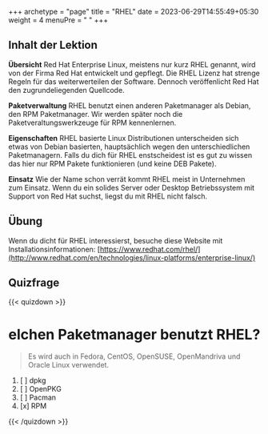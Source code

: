 +++
archetype = "page"
title = "RHEL"
date = 2023-06-29T14:55:49+05:30
weight = 4
menuPre = "<i class='fl-redhat'></i> "
+++

## Inhalt der Lektion

**Übersicht**
Red Hat Enterprise Linux, meistens nur kurz RHEL genannt, wird von der Firma Red Hat entwickelt und gepflegt. Die RHEL Lizenz hat strenge Regeln für das weiterwerteilen der Software. Dennoch veröffenlicht Red Hat den zugrundeliegenden Quellcode.

**Paketverwaltung**
RHEL benutzt einen anderen Paketmanager als Debian, den RPM Paketmanager. Wir werden später noch die Paketveraltungswerkzeuge für RPM kennenlernen.

**Eigenschaften**
RHEL basierte Linux Distributionen unterscheiden sich etwas von Debian basierten, hauptsächlich wegen den unterschiedlichen Paketmanagern. Falls du dich für RHEL enstscheidest ist es gut zu wissen das hier nur RPM Pakete funktionieren (und keine DEB Pakete).

**Einsatz**
Wie der Name schon verrät kommt RHEL meist in Unternehmen zum Einsatz. Wenn du ein solides Server oder Desktop Betriebssystem mit Support von Red Hat suchst, liegst du mit RHEL nicht falsch.

## Übung

Wenn du dicht für RHEL interessierst, besuche diese Website mit Installationsinformationen: [https://www.redhat.com/rhel/](http://www.redhat.com/en/technologies/linux-platforms/enterprise-linux/)

## Quizfrage

{{< quizdown >}}

# elchen Paketmanager benutzt RHEL?

> Es wird auch in Fedora, CentOS, OpenSUSE, OpenMandriva und Oracle Linux verwendet.

1. [ ] dpkg
1. [ ] OpenPKG
1. [ ] Pacman
1. [x] RPM

{{< /quizdown >}}
